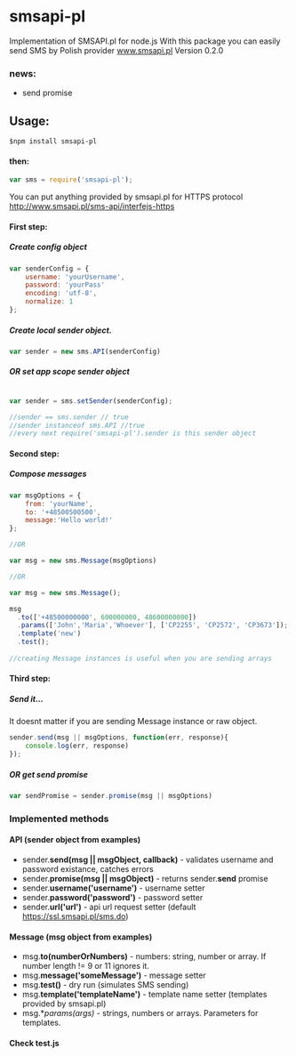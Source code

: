 smsapi-pl
=========

Implementation of SMSAPI.pl for node.js
With this package you can easily send SMS by Polish provider www.smsapi.pl
Version 0.2.0

### news:
* send promise

## Usage:
```text
$npm install smsapi-pl
```
#### then:

```javascript
var sms = require('smsapi-pl');
```

You can put anything provided by smsapi.pl for HTTPS protocol
http://www.smsapi.pl/sms-api/interfejs-https

#### First step:

##### Create config object

```javascript
var senderConfig = {
    username: 'yourUsername',
    password: 'yourPass'
    encoding: 'utf-8',
    normalize: 1
};
```

##### Create local sender object.

```javascript
var sender = new sms.API(senderConfig)
```

##### OR set app scope sender object

```javascript

var sender = sms.setSender(senderConfig);

//sender == sms.sender // true
//sender instanceof sms.API //true
//every next require('smsapi-pl').sender is this sender object
```

#### Second step:

##### Compose messages

```javascript
var msgOptions = {
    from: 'yourName',
    to: '+48500500500',
    message:'Hello world!'
};

//OR

var msg = new sms.Message(msgOptions)

//OR

var msg = new sms.Message();

msg
  .to(['+48500000000', 600000000, 48600000000])
  .params(['John','Maria','Whoever'], ['CP2255', 'CP2572', 'CP3673']);
  .template('new')
  .test();
  
//creating Message instances is useful when you are sending arrays  
```

#### Third step:

##### Send it... 

It doesnt matter if you are sending Message instance or raw object. 

```javascript
sender.send(msg || msgOptions, function(err, response){
    console.log(err, response)
});
```

##### OR get send promise
```javascript
var sendPromise = sender.promise(msg || msgOptions)

```

### Implemented methods

#### API (sender object from examples)

* sender.**send(msg || msgObject, callback)** - validates username and password existance, catches errors
* sender.**promise(msg || msgObject)** - returns sender.**send** promise
* sender.**username('username')** - username setter
* sender.**password('password')** - password setter
* sender.**url('url')** - api url request setter (default https://ssl.smsapi.pl/sms.do)

#### Message (msg object from examples)

* msg.**to(numberOrNumbers)** - numbers: string, number or array. If number length != 9 or 11 ignores it.
* msg.**message('someMessage')** - message setter
* msg.**test()** - dry run (simulates SMS sending)
* msg.**template('templateName')** - template name setter (templates provided by smsapi.pl)
* msg.**params(*args)** - strings, numbers or arrays. Parameters for templates.

#### Check test.js
